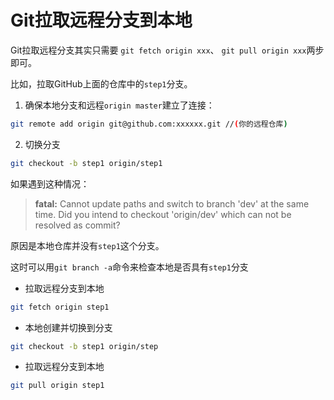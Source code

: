# Git拉取远程分支到本地

Git拉取远程分支其实只需要 `git fetch origin xxx`、 `git pull origin xxx`两步即可。

比如，拉取GitHub上面的仓库中的`step1`分支。

1. 确保本地分支和远程`origin master`建立了连接：

```bash
git remote add origin git@github.com:xxxxxx.git //(你的远程仓库)
```

2. 切换分支

```bash
git checkout -b step1 origin/step1
```

如果遇到这种情况：
> **fatal:** Cannot update paths and switch to branch 'dev' at the same time. Did you intend to checkout 'origin/dev' which can not be resolved as commit?

原因是本地仓库并没有`step1`这个分支。

这时可以用`git branch -a`命令来检查本地是否具有`step1`分支

* 拉取远程分支到本地

```bash
git fetch origin step1 
```

* 本地创建并切换到分支

```bash
git checkout -b step1 origin/step
```

* 拉取远程分支到本地

```bash
git pull origin step1
```
